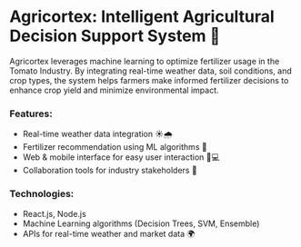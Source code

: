 # Agricortex: Intelligent Agricultural Decision Support System 🌱

Agricortex leverages machine learning to optimize fertilizer usage in the Tomato Industry. By integrating real-time weather data, soil conditions, and crop types, the system helps farmers make informed fertilizer decisions to enhance crop yield and minimize environmental impact.

### Features:
- Real-time weather data integration ☀️🌧️
- Fertilizer recommendation using ML algorithms 🤖
- Web & mobile interface for easy user interaction 📱💻
- Collaboration tools for industry stakeholders 🤝

### Technologies:
- React.js, Node.js
- Machine Learning algorithms (Decision Trees, SVM, Ensemble)
- APIs for real-time weather and market data 🌍

